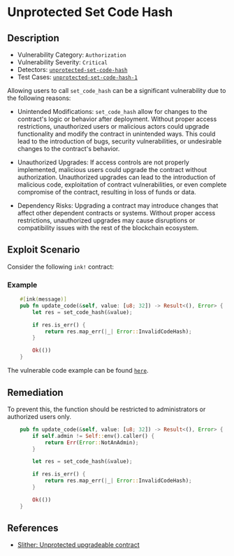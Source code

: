 # Unprotected Set Code Hash

## Description

- Vulnerability Category: `Authorization`
- Vulnerability Severity: `Critical`
- Detectors: [`unprotected-set-code-hash`](https://github.com/CoinFabrik/scout/tree/main/detectors/set-code-hash)
- Test Cases: [`unprotected-set-code-hash-1`](https://github.com/CoinFabrik/scout/tree/main/test-cases/set-code-hash/set-code-hash-1)

Allowing users to call `set_code_hash` can be a significant vulnerability due to the following reasons:

- Unintended Modifications: `set_code_hash` allow for changes to the contract's logic or behavior after deployment. Without proper access restrictions, unauthorized users or malicious actors could upgrade functionality and modify the contract in unintended ways. This could lead to the introduction of bugs, security vulnerabilities, or undesirable changes to the contract's behavior.

- Unauthorized Upgrades: If access controls are not properly implemented, malicious users could upgrade the contract without authorization. Unauthorized upgrades can lead to the introduction of malicious code, exploitation of contract vulnerabilities, or even complete compromise of the contract, resulting in loss of funds or data.

- Dependency Risks: Upgrading a contract may introduce changes that affect other dependent contracts or systems. Without proper access restrictions, unauthorized upgrades may cause disruptions or compatibility issues with the rest of the blockchain ecosystem.

## Exploit Scenario

Consider the following `ink!` contract:

### Example


```rust
    #[ink(message)]
    pub fn update_code(&self, value: [u8; 32]) -> Result<(), Error> {
        let res = set_code_hash(&value);

        if res.is_err() {
            return res.map_err(|_| Error::InvalidCodeHash);
        }

        Ok(())
    }
``` 

The vulnerable code example can be found [`here`](https://github.com/CoinFabrik/scout/tree/main/test-cases/set-code-hash/set-code-hash-1/vulnerable-example).

## Remediation

To prevent this, the function should be restricted to administrators or authorized users only.
```rust
    pub fn update_code(&self, value: [u8; 32]) -> Result<(), Error> {
        if self.admin != Self::env().caller() {
            return Err(Error::NotAnAdmin);
        }

        let res = set_code_hash(&value);

        if res.is_err() {
            return res.map_err(|_| Error::InvalidCodeHash);
        }

        Ok(())
    }
```

## References

- [Slither: Unprotected upgradeable contract](https://github.com/crytic/slither/wiki/Detector-Documentation#unprotected-upgradeable-contract)